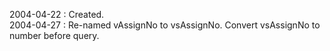 2004-04-22 : Created.  2004-04-27 : Re-named vAssignNo to vsAssignNo. Convert vsAssignNo to number before query.